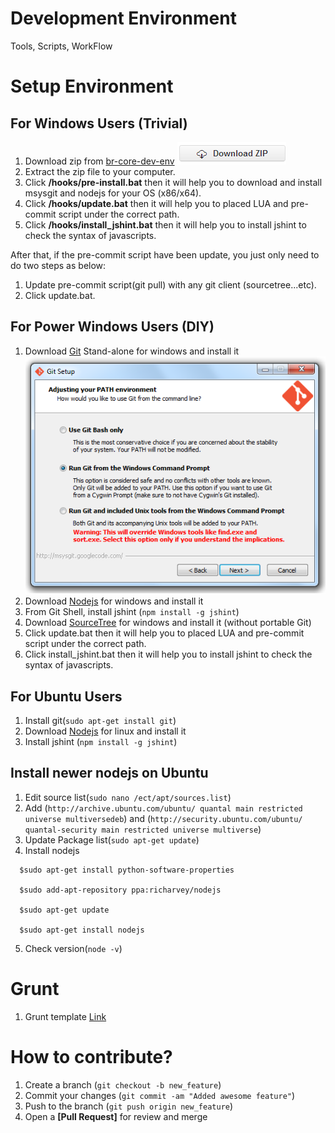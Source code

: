 Development Environment 
=======

Tools, Scripts, WorkFlow

Setup Environment
=======

For Windows Users (Trivial)
-------
1. Download zip from [br-core-dev-env](https://github.com/br-core/dev-env/archive/master.zip)
![dl-zip](images/dl-zip.PNG)
2. Extract the zip file to your computer.
3. Click __/hooks/pre-install.bat__ then it will help you to download and install msysgit and nodejs for your OS (x86/x64).
3. Click __/hooks/update.bat__ then it will help you to placed LUA and pre-commit script under the correct path.
4. Click __/hooks/install_jshint.bat__ then it will help you to install jshint to check the syntax of javascripts.

After that, if the pre-commit script have been update, you just only need to do two steps as below:

1. Update pre-commit script(git pull) with any git client (sourcetree...etc).
2. Click update.bat.

For Power Windows Users (DIY)
-------
1. Download [Git](http://git-scm.com/download/win) Stand-alone for windows and install it
![mysgit setup](images/mysgit.png)
2. Download [Nodejs](http://nodejs.org/download/) for windows and install it
3. From Git Shell, install jshint (`npm install -g jshint`)
4. Download [SourceTree](http://www.sourcetreeapp.com/download/) for windows and install it (without portable Git)
5. Click update.bat then it will help you to placed LUA and pre-commit script under the correct path.
6. Click install_jshint.bat then it will help you to install jshint to check the syntax of javascripts.

For Ubuntu Users
-------
1. Install git(`sudo apt-get install git`)
2. Download [Nodejs](http://nodejs.org/download/) for linux and install it
3. Install jshint (`npm install -g jshint`)

Install newer nodejs on Ubuntu
-------
1. Edit source list(`sudo nano /ect/apt/sources.list`)
2. Add (`http://archive.ubuntu.com/ubuntu/ quantal main restricted universe multiversedeb`) and (`http://security.ubuntu.com/ubuntu/ quantal-security main restricted universe multiverse`)
3. Update Package list(`sudo apt-get update`)
4. Install nodejs
```
  $sudo apt-get install python-software-properties

  $sudo add-apt-repository ppa:richarvey/nodejs

  $sudo apt-get update
  
  $sudo apt-get install nodejs
```
5. Check version(`node -v`)

Grunt
=======
1. Grunt template [Link](https://github.com/br-core/dev-env/tree/master/grunt/template)

How to contribute?
=======
1. Create a branch (`git checkout -b new_feature`)
2. Commit your changes (`git commit -am "Added awesome feature"`)
3. Push to the branch (`git push origin new_feature`)
4. Open a **[Pull Request]** for review and merge
